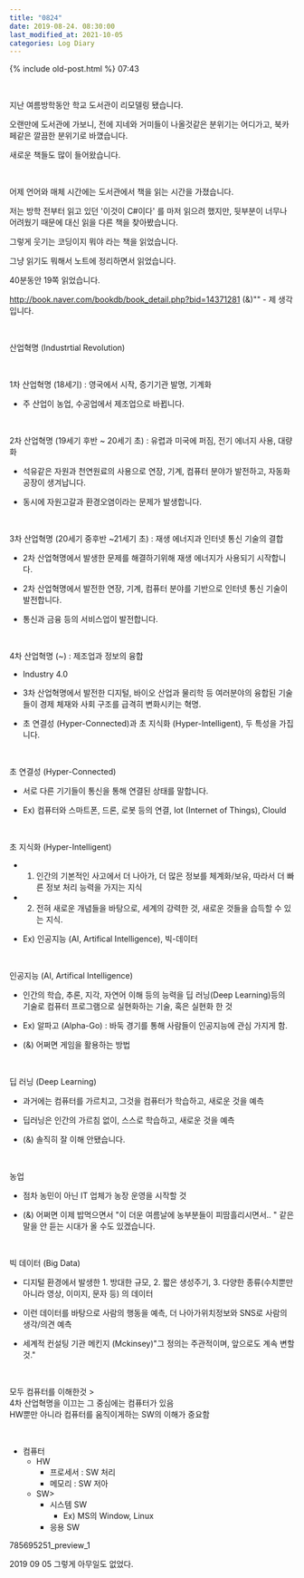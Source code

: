 ```yaml
---
title: "0824"
date: 2019-08-24. 08:30:00
last_modified_at: 2021-10-05
categories: Log Diary
---
```

{% include old-post.html %}
07:43

​

지난 여름방학동안 학교 도서관이 리모델링 됐습니다.

오랜만에 도서관에 가보니, 전에 지네와 거미들이 나올것같은 분위기는 어디가고, 북카페같은 깔끔한 분위기로 바꼈습니다.

새로운 책들도 많이 들어왔습니다.

​

어제 언어와 매체 시간에는 도서관에서 책을 읽는 시간을 가졌습니다.

저는 방학 전부터 읽고 있던 '이것이 C#이다' 를 마저 읽으려 했지만, 뒷부분이 너무나 어려웠기 때문에 대신 읽을 다른 책을 찾아봤습니다.

그렇게 웃기는 코딩이지 뭐야 라는 책을 읽었습니다.

그냥 읽기도 뭐해서 노트에 정리하면서 읽었습니다.

40분동안 19쪽 읽었습니다.

 
http://book.naver.com/bookdb/book_detail.php?bid=14371281
(&)"" - 제 생각입니다.

​

산업혁명 (Industrtial Revolution)

​

1차 산업혁명 (18세기) : 영국에서 시작, 증기기관 발명, 기계화

- 주 산업이 농업, 수공업에서 제조업으로 바뀝니다.

​

2차 산업혁명 (19세기 후반 ~ 20세기 초) : 유렵과 미국에 퍼짐, 전기 에너지 사용, 대량화

- 석유같은 자원과 천연원료의 사용으로 연장, 기계, 컴퓨터 분야가 발전하고, 자동화 공장이 생겨납니다.

- 동시에 자원고갈과 환경오염이라는 문제가 발생합니다.

​

3차 산업혁명 (20세기 중후반 ~21세기 초) : 재생 에너지과 인터넷 통신 기술의 결합

- 2차 산업혁명에서 발생한 문제를 해결하기위해 재생 에너지가 사용되기 시작합니다.

- 2차 산업혁명에서 발전한 연장, 기계, 컴퓨터 분야를 기반으로 인터넷 통신 기술이 발전합니다.

- 통신과 금융 등의 서비스업이 발전합니다.

​

4차 산업혁명 (~) : 제조업과 정보의 융합

- Industry 4.0

- 3차 산업혁명에서 발전한 디지털, 바이오 산업과 물리학 등 여러분야의 융합된 기술들이 경제 체재와 사회 구조를 급격히 변화시키는 혁명.

- 초 연결성 (Hyper-Connected)과 초 지식화 (Hyper-Intelligent), 두 특성을 가집니다.

​

초 연결성 (Hyper-Connected)

- 서로 다른 기기들이 통신을 통해 연결된 상태를 말합니다.

- Ex) 컴퓨터와 스마트폰, 드론, 로봇 등의 연결, Iot (Internet of Things), Clould

​

초 지식화 (Hyper-Intelligent)

- 1. 인간의 기본적인 사고에서 더 나아가, 더 많은 정보를 체계화/보유, 따라서 더 빠른 정보 처리 능력을 가지는 지식

- 2. 전혀 새로운 개념들을 바탕으로, 세계의 강력한 것, 새로운 것들을 습득할 수 있는 지식.

- Ex) 인공지능 (AI, Artifical Intelligence), 빅-데이터

​

인공지능 (AI, Artifical Intelligence)

- 인간의 학습, 추론, 지각, 자연어 이해 등의 능력을 딥 러닝(Deep Learning)등의 기술로 컴퓨터 프로그램으로 실현화하는 기술, 혹은 실현화 한 것

- Ex) 알파고 (Alpha-Go) : 바둑 경기를 통해 사람들이 인공지능에 관심 가지게 함.

- (&) 어쩌면 게임을 활용하는 방법

​

딥 러닝 (Deep Learning)

- 과거에는 컴퓨터를 가르치고, 그것을 컴퓨터가 학습하고, 새로운 것을 예측

- 딥러닝은 인간의 가르침 없이, 스스로 학습하고, 새로운 것을 예측

- (&) 솔직히 잘 이해 안됐습니다.

​

농업

- 점차 농민이 아닌 IT 업체가 농장 운영을 시작할 것

- (&) 어쩌면 이제 밥먹으면서 "이 더운 여름날에 농부분들이 피땀흘리시면서.. " 같은 말을 안 듣는 시대가 올 수도 있겠습니다.

​

빅 데이터 (Big Data)

- 디지털 환경에서 발생한 1. 방대한 규모, 2. 짧은 생성주기, 3. 다양한 종류(수치뿐만 아니라 영상, 이미지, 문자 등) 의 데이터

- 이런 데이터를 바탕으로 사람의 행동을 예측, 더 나아가위치정보와 SNS로 사람의 생각/의견 예측

- 세계적 컨설팅 기관 메킨지 (Mckinsey)"그 정의는 주관적이며, 앞으로도 계속 변할 것."

​

모두 컴퓨터를 이해한것 >  
4차 산업혁명을 이끄는 그 중심에는 컴퓨터가 있음  
HW뿐만 아니라 컴퓨터를 움직이게하는 SW의 이해가 중요함

​

- 컴퓨터
  - HW
    - 프로세서 : SW 처리
    - 메모리 : SW 저아
  - SW>
    - 시스템 SW
      - Ex) MS의 Window, Linux
    - 응용 SW

785695251_preview_1

2019 09 05 그렇게 아무일도 없었다.

